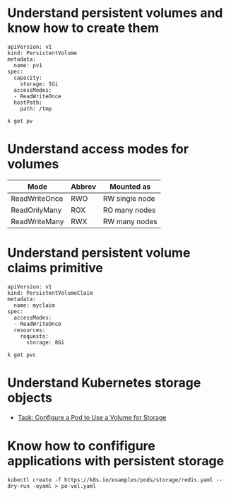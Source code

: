 # Understand persistent volumes and know how to create them
```
apiVersion: v1
kind: PersistentVolume
metadata:
  name: pv1
spec:
  capacity:
    storage: 5Gi
  accessModes:
  - ReadWriteOnce
  hostPath:
    path: /tmp
```
```
k get pv
```
# Understand access modes for volumes
| Mode          | Abbrev | Mounted as     |
| ------------- | -------| -------------- |
| ReadWriteOnce | RWO    | RW single node |
| ReadOnlyMany  | ROX    | RO many nodes  |
| ReadWriteMany | RWX    | RW many nodes  |
# Understand persistent volume claims primitive
```
apiVersion: v1
kind: PersistentVolumeClaim
metadata:
  name: myclaim
spec:
  accessModes:
  - ReadWriteOnce
  resources:
    requests:
      storage: 8Gi
```
```
k get pvc
```
# Understand Kubernetes storage objects
- [Task: Configure a Pod to Use a Volume for Storage](configure-volume-storage.md)
# Know how to confifigure applications with persistent storage
```
kubectl create -f https://k8s.io/examples/pods/storage/redis.yaml --dry-run -oyaml > po-vol.yaml
```
